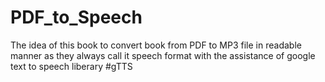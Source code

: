 # PDF_to_Speech
The idea of this book to convert book from PDF to MP3 file in readable manner as they always call it speech format with the assistance of google text to speech liberary 
#gTTS


